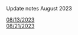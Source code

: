 Update notes August 2023

[08/13/2023](./08-13-2023/08-13-2023.md)
<br>
[08/21/2023](./08-21-2023/08-21-2023.md)
